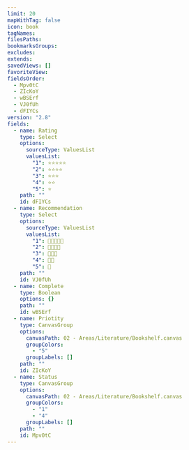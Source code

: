 ```yaml
---
limit: 20
mapWithTag: false
icon: book
tagNames: 
filesPaths: 
bookmarksGroups: 
excludes: 
extends: 
savedViews: []
favoriteView: 
fieldsOrder:
  - Mpv0tC
  - ZIcKoY
  - wBSErf
  - VJ0fUh
  - dFIYCs
version: "2.8"
fields:
  - name: Rating
    type: Select
    options:
      sourceType: ValuesList
      valuesList:
        "1": ⭐⭐⭐⭐⭐
        "2": ⭐⭐⭐⭐
        "3": ⭐⭐⭐
        "4": ⭐⭐
        "5": ⭐
    path: ""
    id: dFIYCs
  - name: Recommendation
    type: Select
    options:
      sourceType: ValuesList
      valuesList:
        "1": 🔎🔎🔎🔎🔎
        "2": 🔎🔎🔎🔎
        "3": 🔎🔎🔎
        "4": 🔎🔎
        "5": 🔎
    path: ""
    id: VJ0fUh
  - name: Complete
    type: Boolean
    options: {}
    path: ""
    id: wBSErf
  - name: Priotity
    type: CanvasGroup
    options:
      canvasPath: 02 - Areas/Literature/Bookshelf.canvas
      groupColors:
        - "5"
      groupLabels: []
    path: ""
    id: ZIcKoY
  - name: Status
    type: CanvasGroup
    options:
      canvasPath: 02 - Areas/Literature/Bookshelf.canvas
      groupColors:
        - "1"
        - "4"
      groupLabels: []
    path: ""
    id: Mpv0tC
---
```

